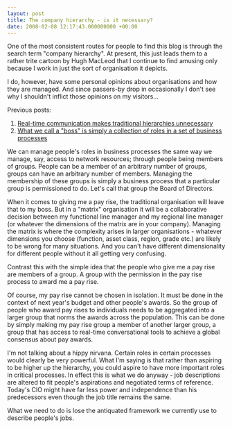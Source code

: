 ```yaml
---
layout: post
title: The company hierarchy - is it necessary?
date: 2008-02-08 12:17:43.000000000 +00:00
---
```

One of the most consistent routes for people to find this blog is through the search term "company hierarchy". At present, this just leads them to a rather trite cartoon by Hugh MacLeod that I continue to find amusing only because I work in just the sort of organisation it depicts.

I do, however, have some personal opinions about organisations and how they are managed. And since passers-by drop in occasionally I don't see why I shouldn't inflict those opinions on my visitors...

Previous posts:
<ol>
	<li>
<div><a target="_blank" href="https://www.dominicsayers.com/2006/11/08/hierarchies/">Real-time communication makes traditional hierarchies unnecessary</a></div>
</li>
	<li>
<div><a target="_blank" href="https://www.dominicsayers.com/2006/11/08/organisational-hierarchies-an-alternative-model/">What we call a "boss" is simply a collection of roles in a set of business processes</a></div>
</li>
</ol>
We can manage people's roles in business processes the same way we manage, say, access to network resources; through people being members of groups. People can be a member of an arbitrary number of groups, groups can have an arbitrary number of members. Managing the membership of these groups is simply a business process that a particular group is permissioned to do. Let's call that group the Board of Directors.

When it comes to giving me a pay rise, the traditional organisation will leave that to my boss. But in a "matrix" organisation it will be a collaborative decision between my functional line manager and my regional line manager (or whatever the dimensions of the matrix are in your company). Managing the matrix is where the complexity arises in larger organisations - whatever dimensions you choose (function, asset class, region, grade etc.) are likely to be wrong for many situations. And you can't have different dimensionality for different people without it all getting very confusing.

Contrast this with the simple idea that the people who give me a pay rise are members of a group. A group with the permission in the pay rise process to award me a pay rise.

Of course, my pay rise cannot be chosen in isolation. It must be done in the context of next year's budget and other people's awards. So the group of people who award pay rises to individuals needs to be aggregated into a larger group that norms the awards across the population. This can be done by simply making my pay rise group a member of another larger group, a group that has access to real-time conversational tools to achieve a global consensus about pay awards.

I'm not talking about a hippy nirvana. Certain roles in certain processes would clearly be very powerful. What I'm saying is that rather than aspiring to be higher up the hierarchy, you could aspire to have more important roles in critical processes. In effect this is what we do anyway - job descriptions are altered to fit people's aspirations and negotiated terms of reference. Today's CIO might have far less power and independence than his predecessors even though the job title remains the same.

What we need to do is lose the antiquated framework we currently use to describe people's jobs.
